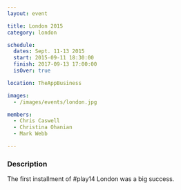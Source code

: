 ```yaml
---
layout: event

title: London 2015
category: london

schedule:
  dates: Sept. 11-13 2015
  start: 2015-09-11 18:30:00
  finish: 2017-09-13 17:00:00
  isOver: true

location: TheAppBusiness

images:
  - /images/events/london.jpg

members:
  - Chris Caswell
  - Christina Ohanian
  - Mark Webb

---
```


### Description
The first installment of #play14 London was a big success.
